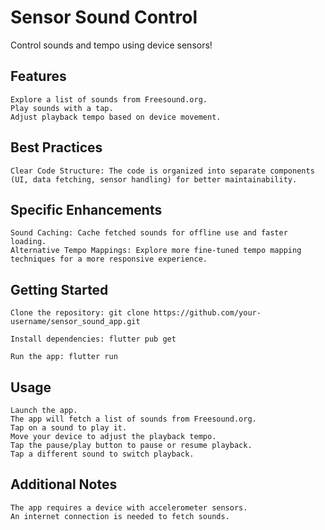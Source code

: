 # Sensor Sound Control

Control sounds and tempo using device sensors!

## Features

    Explore a list of sounds from Freesound.org.
    Play sounds with a tap.
    Adjust playback tempo based on device movement.

## Best Practices

    Clear Code Structure: The code is organized into separate components (UI, data fetching, sensor handling) for better maintainability.

## Specific Enhancements

    Sound Caching: Cache fetched sounds for offline use and faster loading.
    Alternative Tempo Mappings: Explore more fine-tuned tempo mapping techniques for a more responsive experience.

## Getting Started

    Clone the repository: git clone https://github.com/your-username/sensor_sound_app.git

    Install dependencies: flutter pub get

    Run the app: flutter run

## Usage

    Launch the app.
    The app will fetch a list of sounds from Freesound.org.
    Tap on a sound to play it.
    Move your device to adjust the playback tempo.
    Tap the pause/play button to pause or resume playback.
    Tap a different sound to switch playback.

## Additional Notes

    The app requires a device with accelerometer sensors.
    An internet connection is needed to fetch sounds.